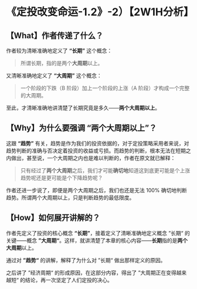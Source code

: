 # 《定投改变命运-1.2》-2）【2W1H分析】



## 【What】作者传递了什么？

作者较为清晰准确地定义了 **“长期”** 这个概念：

> 所谓长期，指的是两个**大周期**以上。

又清晰准确地定义了 **“大周期”** 这个概念：

> 一个阶段的下跌（B 阶段）加上一个阶段的上涨（A 阶段）才构成一个完整的大周期。

至此，才清晰准确地讲清楚了长期究竟是多久——**两个大周期以上**。



## 【Why】为什么要强调 “两个大周期以上”？

这跟 **“趋势”** 有关，趋势是作为我们的投资依据的，对于定投策略采用者来说，对趋势判断的准确与否决定着投资的收益或亏损。而趋势的判断，根本无法在短期之内做出，甚至说，一个大周期之内也是难以判断的，作者在原文就已解释：

> 只有经过了**两个大周期**之后，我们才可能**确切地**知道这到底更可能是个上涨趋势呢还是更可能是个下降趋势呢？

作者还进一步说了，即便是两个大周期之后，我们也还是无法 100% 确切地判断趋势。所谓两个大周期以上，只是判断趋势的最低限度。



## 【How】如何展开讲解的？

作者先定义了投资的核心概念 **“长期”**，接着定义了清晰准确地定义概念 ”长期“ 的关键——概念 **”大周期“**。这样，就讲清楚了本章的核心内容——**长期**指的是**两个大周期**以上。

通过对 **”趋势“** 的讲解，解释了为什么对 ”长期“ 做出那样定义的原因。

之后讲了 ”经济周期“ 的形成原因，在这部分内容，得出了 ”大周期正在变得越来越短“ 的结论，再一次坚定了人们定投的决心。